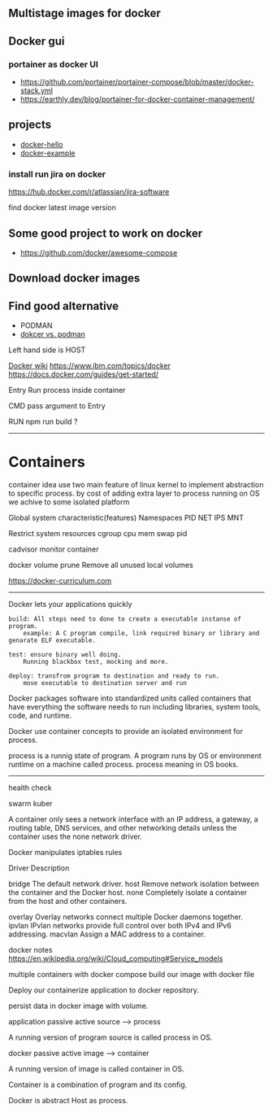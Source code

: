 
## Multistage images for docker


## Docker gui

### portainer as docker UI

* https://github.com/portainer/portainer-compose/blob/master/docker-stack.yml
* https://earthly.dev/blog/portainer-for-docker-container-management/

## projects

* [docker-hello](https://github.com/esmaeelE/docker-hello)
* [docker-example](https://github.com/esmaeelE/docker-examples)

### install run jira on docker 

https://hub.docker.com/r/atlassian/jira-software

find docker latest image version

## Some good project to work on docker

* https://github.com/docker/awesome-compose

## Download docker images 

## Find good alternative

* PODMAN
* [dokcer vs. podman](https://www.knowledgehut.com/blog/devops/docker-vs-podman)

 Left hand side is HOST

[Docker wiki](https://en.wikipedia.org/wiki/Docker_(software))
https://www.ibm.com/topics/docker
https://docs.docker.com/guides/get-started/

Entry
Run process inside container 

CMD
pass argument to Entry

RUN npm run build
?


---

# Containers

container idea use two main feature of linux kernel to implement abstraction to specific process.
by cost of adding extra layer to process running on OS we achive to some isolated platform

Global system characteristic(features)
Namespaces
	PID
	NET
	IPS
	MNT
	
Restrict system resources 
cgroup
	cpu
	mem
	swap
	pid


cadvisor 
	monitor container 

docker volume 
prune       Remove all unused local volumes

https://docker-curriculum.com

---

Docker lets your applications quickly 
	
	build: All steps need to done to create a executable instanse of program.
		example: A C program compile, link required binary or library and genarate ELF executable.
		
	test: ensure binary well doing.
		Running blackbox test, mocking and more.
		
	deploy: transfrom program to destination and ready to run.
		move executable to destination server and run

Docker packages software into standardized units
called containers
that have everything the software needs to run including 
	libraries, 
	system tools, 
	code, 
	and runtime.

Docker use container concepts 
	to provide an isolated environment for process.

process is a runnig state of program.
A program runs by OS or environment runtime on a machine called process.
process meaning in OS books.




---


health check


swarm kuber	




A container only sees 
	a network interface 
		with an IP address, 
		a gateway, 
		a routing table, 
		DNS services, and other networking details 
		unless the container uses the none network driver.


Docker manipulates iptables rules



Driver	Description

bridge	The default network driver.
host		Remove network isolation between the container and the Docker host.
none	Completely isolate a container from the host and other containers.

overlay	Overlay networks connect multiple Docker daemons together.
ipvlan	IPvlan networks provide full control over both IPv4 and IPv6 addressing.
macvlan	Assign a MAC address to a container.



docker notes
https://en.wikipedia.org/wiki/Cloud_computing#Service_models

multiple containers with docker compose
build our image with docker file 

Deploy our containerize application to docker repository.

persist data in docker image with volume.


application
passive      active
source --> process

A running version of program source is called process in OS.

docker
passive    active
image --> container 

A running version of image  is called container in OS.

Container is a combination of program and its config.

Docker is abstract Host as process.
